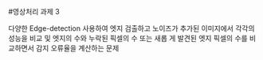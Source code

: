 #영상처리 과제 3

다양한 Edge-detection 사용하여  엣지 검출하고
노이즈가 추가된 이미지에서 각각의 성능을 비교 및 엣지의 수와 누락된 픽셀의 수 또는 새롭
게 발견된 엣지 픽셀의 수를 비교하면서 감지 오류율을 계산하는 문제
